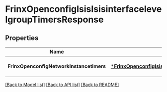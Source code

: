 # FrinxOpenconfigIsisIsisinterfacelevelgroupTimersResponse

## Properties
Name | Type | Description | Notes
------------ | ------------- | ------------- | -------------
**FrinxOpenconfigNetworkInstancetimers** | [***FrinxOpenconfigIsisIsisinterfacelevelgroupTimers**](frinx.openconfig.isis.isisinterfacelevelgroup.Timers.md) |  | [optional] [default to null]

[[Back to Model list]](../README.md#documentation-for-models) [[Back to API list]](../README.md#documentation-for-api-endpoints) [[Back to README]](../README.md)


